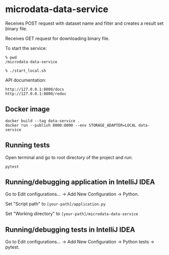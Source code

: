 # microdata-data-service
Receives POST request with dataset name and filter and creates a result set binary file.

Receives GET request for downloading binary file.

To start the service:
```
% pwd
/microdata-data-service

% ./start_local.sh 
```

API documentation:
````
http://127.0.0.1:8000/docs
http://127.0.0.1:8000/redoc
````

## Docker image
````
docker build --tag data-service .
docker run --publish 8000:8000 --env STORAGE_ADAPTER=LOCAL data-service
````

## Running tests
Open terminal and go to root directory of the project and run:
````
pytest
````

## Running/debugging application in IntelliJ IDEA
Go to Edit configurations... -> Add New Configuration -> Python.

Set "Script path" to `[your-path]/application.py`

Set "Working directory" to `[your-path]/microdata-data-service`

## Running/debugging tests in IntelliJ IDEA
Go to Edit configurations... -> Add New Configuration -> Python tests -> pytest.
